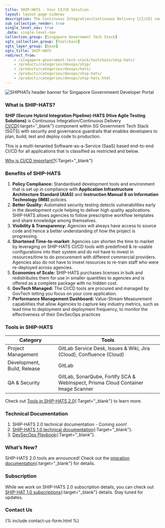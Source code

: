 ```yaml
---
title: SHIP-HATS - Your CI/CD Solution
layout: layout-page-sidenav
description: The Continuous Integration/Continuous Delivery [CI/CD] component within SG Tech Stack (SGTS) with security and governance guardrails that enables developers to plan, build, test and deploy code to production.
sub_collection_render: true
single_level_nav: true
_data: single-level-nav
collection_group: [Singapore Government Tech Stack]
sgts_collection_group: [toolchain]
sgts_layer_group: [base]
sgts_title: SHIP-HATS
redirect_from:
    - /singapore-government-tech-stack/toolchain/ship-hats/
    - /products/categories/devops/ship/
    - /products/categories/devops/hats/
    - /products/categories/devops/ship-hats/
    - /products/categories/devops/ship-hats.html
---
```


![SHIPHATs header banner for Singapore Governmeent Developer Portal](/assets/img/SHIP-HATS-HeaderBanner-v8.png)

### What is SHIP-HATS?

**SHIP (Secure Hybrid Integration Pipeline)-HATS (Hive Agile Testing Solutions)** is Continuous Integration/Continuous Delivery [CI/CD](https://en.wikipedia.org/wiki/CI/CD){:target="_blank"} component within SG Government Tech Stack (SGTS) with security and governance guardrails that enables developers to plan, build, test and deploy code to production.

This is a multi-tenanted Software-as-a-Service (SaaS) based end-to-end CI/CD for all applications that is classified as restricted and below.

[Why is CI/CD important?](https://youtu.be/RlZCyexsJBc?t=260){:Target="_blank"}

### Benefits of SHIP-HATS

1. **Policy Compliance:** Standardised development tools and environment that is set up in compliance with **Application Infrastructure Architecture Standard (AIAS)** and **Instruction Manual 8 on Information Technology (IM8)** policies.
2. **Better Quality:** Automated security testing detects vulnerabilities early in the development cycle helping to deliver high quality applications. SHIP-HATS allows agencies to follow prescriptive workflow templates and share knowledge among themselves.
3. **Visibility & Transparency:** Agencies will always have access to source code and hence a better understanding of how the project is progressing.
4. **Shortened Time-to-market:** Agencies can shorten the time to market by leveraging on SHIP-HATS CI/CD tools with predefined & re-usable configurations into their system and do not have to invest in resources/time to do procurement with different commercial providers. Agencies also do not have to invest resources to re-train staff who were re-deployed across agencies.
5. **Economies of Scale:** SHIP-HATS purchases licenses in bulk and redistributes them for use in smaller quantities to agencies and is offered as a complete package with no hidden cost.
6. **GovTech Managed:** The CI/CD tools are procured and managed by GovTech letting you focus on your core application.
7. **Performance Management Dashboard:** Value-Stream Measurement capabilities that allow Agencies to capture key industry metrics, such as lead time to deployment and deployment frequency, to monitor the effectiveness of their DevSecOps practices
### Tools in SHIP-HATS

|     Category  |                  Tools                     |
|     --------  | ------------------------------------------ |
|  Project Management  |        GitLab Service Desk, Issues & Wiki, Jira (Cloud), Confluence (Cloud)         |
|  Development, Build, Release  |       GitLab        |
| QA & Security | GitLab, SonarQube, Fortify SCA & WebInspect, Prisma Cloud Container Image Scanner |


Check out [Tools in SHIP-HATS 2.0](https://docs.developer.tech.gov.sg/docs/ship-hats-migration/#/ship-hats-migration-overview?id=change-summary){:Target="_blank"} to learn more.

### Technical Documentation

1. SHIP-HATS 2.0 technical documentation - Coming soon!
2. [SHIP-HATS 1.0 technical documentation](https://docs.developer.tech.gov.sg/docs/ship-hats-documentation/#/){:Target="_blank"}.
3. [DevSecOps Playbook](https://docs.developer.tech.gov.sg/docs/devsecops-playbook/#/){:Target="_blank"}.


### What’s New?

SHIP-HATS 2.0 tools are announced! Check out the [migration documentation](https://docs.developer.tech.gov.sg/docs/ship-hats-migration/#/ship-hats-migration-to-2.0){:target="_blank"} for details. 

### Subscription

While we work on SHIP-HATS 2.0 subscription details, you can check out [SHIP-HAT 1.0 subscriptions](./subscription){:target="_blank"} details. Stay tuned for updates. 

### Contact Us

{% include contact-us-form.html %}

